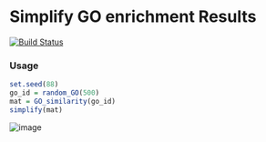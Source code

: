 # Simplify GO enrichment Results

[![Build Status](https://travis-ci.org/jokergoo/simplifyGO.svg)](https://travis-ci.org/jokergoo/simplifyGO)


### Usage

```r
set.seed(88)
go_id = random_GO(500)
mat = GO_similarity(go_id)
simplify(mat)
```

![image](https://user-images.githubusercontent.com/449218/79051702-027a4d00-7c32-11ea-887e-ed3e171a03a0.png)

